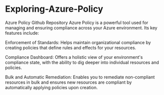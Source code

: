 # Exploring-Azure-Policy
Azure Policy Github Repository 
Azure Policy is a powerful tool used for managing and ensuring compliance across your  Azure environment. Its key features include:

Enforcement of Standards: Helps maintain organizational compliance by creating policies that define rules and effects for your resources.

Compliance Dashboard: Offers a holistic view of your environment's compliance state, with the ability to dig deeper into individual resources and policies.

Bulk and Automatic Remediation: Enables you to remediate non-compliant resources in bulk and ensures new resources are compliant by automatically applying policies upon creation.
